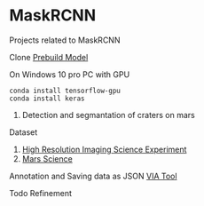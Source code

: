 # MaskRCNN
Projects related to MaskRCNN

Clone [Prebuild Model](https://github.com/matterport/Mask_RCNN)

On Windows 10 pro PC with GPU
```
conda install tensorflow-gpu
conda install keras
```

1. Detection and segmantation of craters on mars 

Dataset
1. [High Resolution Imaging Science Experiment](https://www.uahirise.org/)
2. [Mars Science](https://mars.nasa.gov/multimedia/images/)

Annotation and Saving data as JSON
[VIA Tool](http://www.robots.ox.ac.uk/~vgg/software/via/)

Todo
Refinement
